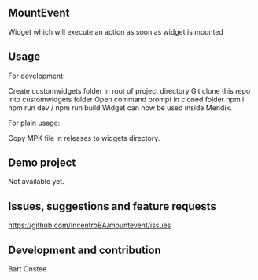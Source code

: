 ## MountEvent
Widget which will execute an action as soon as widget is mounted

## Usage
For development:

Create customwidgets folder in root of project directory
Git clone this repo into customwidgets folder
Open command prompt in cloned folder
npm i
npm run dev / npm run build
Widget can now be used inside Mendix.

For plain usage:

Copy MPK file in releases to widgets directory.

## Demo project
Not available yet.

## Issues, suggestions and feature requests
https://github.com/IncentroBA/mountevent/issues

## Development and contribution
Bart Onstee

